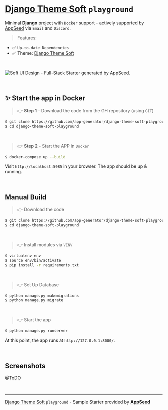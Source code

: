 # [Django Theme Soft](https://github.com/app-generator/django-theme-soft-design) `playground`

Minimal **Django** project with `Docker` support - actively supported by [AppSeed](https://appseed.us/) via `Email` and `Discord`.

> Features: 

- ✅ `Up-to-date Dependencies`
- ✅ Theme: [Django Theme Soft](https://github.com/app-generator/django-theme-soft-design)

<br />

![Soft UI Design - Full-Stack Starter generated by AppSeed.](https://user-images.githubusercontent.com/51070104/168812602-e35bad42-823f-4d3e-9d13-87a6c06c5a63.png)

<br>

## ✨ Start the app in Docker

> 👉 **Step 1** - Download the code from the GH repository (using `GIT`) 

```bash
$ git clone https://github.com/app-generator/django-theme-soft-playground.git
$ cd django-theme-soft-playground
```

<br />

> 👉 **Step 2** - Start the APP in `Docker`

```bash
$ docker-compose up --build 
```

Visit `http://localhost:5085` in your browser. The app should be up & running.

<br />

## Manual Build 

> 👉 Download the code  

```bash
$ git clone https://github.com/app-generator/django-theme-soft-playground.git
$ cd django-theme-soft-playground
```

<br />

> 👉 Install modules via `VENV`  

```bash
$ virtualenv env
$ source env/bin/activate
$ pip install -r requirements.txt
```

<br />

> 👉 Set Up Database

```bash
$ python manage.py makemigrations
$ python manage.py migrate
```

<br />

> 👉 Start the app

```bash
$ python manage.py runserver
```

At this point, the app runs at `http://127.0.0.1:8000/`. 

<br />

## Screenshots

@ToDO

<br />

---
[Django Theme Soft](https://github.com/app-generator/django-theme-soft-design) `playground` - Sample Starter provided by **[AppSeed](https://appseed.us/)**
